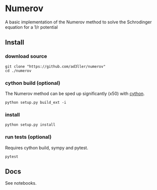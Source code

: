 # Numerov

A basic implementation of the Numerov method to solve the Schrodinger equation for a 1/r potential

## Install

### download source

```
git clone "https://github.com/ad3ller/numerov"
cd ./numerov
```

### cython build (optional)

The Numerov method can be sped up significantly (x50) with [cython](https://cython.org/).

```
python setup.py build_ext -i
```

### install

```
python setup.py install
```

### run tests (optional)

Requires cython build, sympy and pytest.

```
pytest
```

## Docs

See notebooks.
